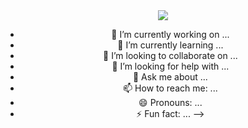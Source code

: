 <div align="center">
<img src="https://i.postimg.cc/xCBmxmbx/Pink-Minimalist-Watercolor-Background-Linkedin-Banner.png">

- 🔭 I’m currently working on ...
- 🌱 I’m currently learning ...
- 👯 I’m looking to collaborate on ...
- 🤔 I’m looking for help with ...
- 💬 Ask me about ...
- 📫 How to reach me: ...
- 😄 Pronouns: ...
- ⚡ Fun fact: ...
-->
